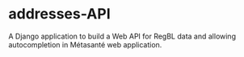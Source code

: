 # addresses-API
A Django application to build a Web API for RegBL data and allowing autocompletion in Métasanté web application. 

